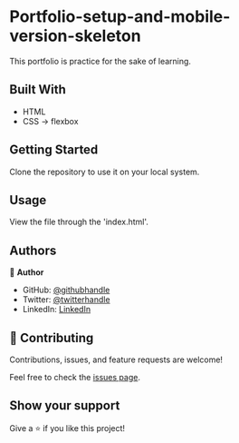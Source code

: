 # Portfolio-setup-and-mobile-version-skeleton
This portfolio is practice for the sake of learning.

## Built With

- HTML
- CSS
-> flexbox

## Getting Started

Clone the repository to use it on your local system.

## Usage

View the file through the 'index.html'.

## Authors

👤 **Author**

- GitHub: [@githubhandle](https://github.com/tahseenzahra)
- Twitter: [@twitterhandle](https://twitter.com/tahseen1zahra)
- LinkedIn: [LinkedIn](https://www.linkedin.com/in/tahseenzahra/)

## 🤝 Contributing

Contributions, issues, and feature requests are welcome!

Feel free to check the [issues page](../../issues/).

## Show your support

Give a ⭐️ if you like this project!